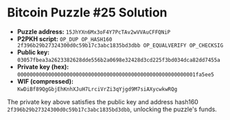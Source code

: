 # Bitcoin Puzzle #25 Solution

- **Puzzle address:** `15JhYXn6Mx3oF4Y7PcTAv2wVVAuCFFQNiP`
- **P2PKH script:** `OP_DUP OP_HASH160 2f396b29b27324300d0c59b17c3abc1835bd3dbb OP_EQUALVERIFY OP_CHECKSIG`
- **Public key:** `03057fbea3a2623382628dde556b2a0698e32428d3cd225f3bd034dca82dd7455a`
- **Private key (hex):** `0000000000000000000000000000000000000000000000000000000001fa5ee5`
- **WIF (compressed):** `KwDiBf89QgGbjEhKnhXJuH7LrciVrZi3qYjgd9M7siAXycwkwRQg`

The private key above satisfies the public key and address hash160 `2f396b29b27324300d0c59b17c3abc1835bd3dbb`, unlocking the puzzle's funds.
